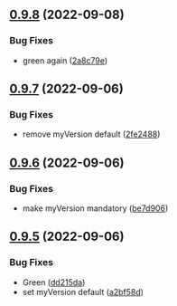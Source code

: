 ## [0.9.8](https://github.com/emanueleborin/greetings-ci/compare/v0.9.7...v0.9.8) (2022-09-08)


### Bug Fixes

* green again ([2a8c79e](https://github.com/emanueleborin/greetings-ci/commit/2a8c79ef68593d5c504833114752059ac3a28595))



## [0.9.7](https://github.com/emanueleborin/greetings-ci/compare/v0.9.6...v0.9.7) (2022-09-06)


### Bug Fixes

* remove myVersion default ([2fe2488](https://github.com/emanueleborin/greetings-ci/commit/2fe24882e478a13be5ffe809bc6250408554395b))



## [0.9.6](https://github.com/emanueleborin/greetings-ci/compare/v0.9.5...v0.9.6) (2022-09-06)


### Bug Fixes

* make myVersion mandatory ([be7d906](https://github.com/emanueleborin/greetings-ci/commit/be7d906f97c248b3a5201e33eb4bcdf29f030011))



## [0.9.5](https://github.com/emanueleborin/greetings-ci/compare/v0.9.4...v0.9.5) (2022-09-06)


### Bug Fixes

* Green ([dd215da](https://github.com/emanueleborin/greetings-ci/commit/dd215dab094964ab76f777def4aa9e54962929f3))
* set myVersion default ([a2bf58d](https://github.com/emanueleborin/greetings-ci/commit/a2bf58d3806683053e7fdf444e497d23995a85c8))



